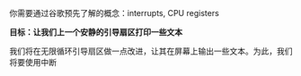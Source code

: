 你需要通过谷歌预先了解的概念：interrupts, CPU registers

**目标：让我们上一个安静的引导扇区打印一些文本**

我们将在无限循环引导扇区做一点改进，让其在屏幕上输出一些文本。为此，我们将要使用中断

